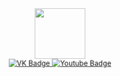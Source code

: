 <div id="header" align="center">
  <img src="https://media.giphy.com/media/xdgisqRDFyO9G/giphy.gif" width="100"/>
</div>

<div id="badges" align="center">
  <a href="https://vk.com/vortrusov228 ">
    <img src="https://img.shields.io/badge/LinkedIn-blue?style=for-the-badge&logo=linkedin&logoColor=white" alt="VK Badge"/>
  </a>
  <a href="your-youtube-URL">
    <img src="https://img.shields.io/badge/YouTube-red?style=for-the-badge&logo=youtube&logoColor=white" alt="Youtube Badge"/>
  </a>
</div>
